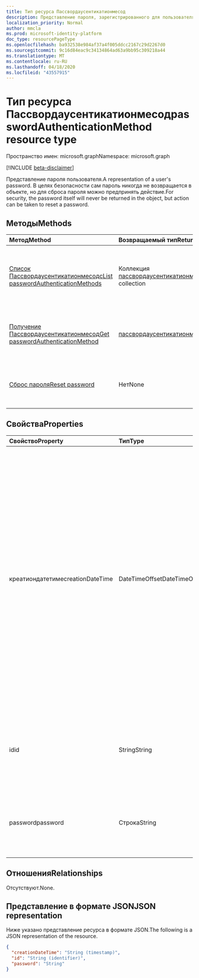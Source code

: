 ```yaml
---
title: Тип ресурса Пассвордаусентикатионмесод
description: Представление пароля, зарегистрированного для пользователя.
localization_priority: Normal
author: mmcla
ms.prod: microsoft-identity-platform
doc_type: resourcePageType
ms.openlocfilehash: ba932538e984af37a4f005ddcc2167c29d2267d0
ms.sourcegitcommit: 9c16d84eac9c34134864ad63a9bb95c309218a44
ms.translationtype: MT
ms.contentlocale: ru-RU
ms.lasthandoff: 04/18/2020
ms.locfileid: "43557915"
---
```

# <a name="passwordauthenticationmethod-resource-type"></a><span data-ttu-id="8573e-103">Тип ресурса Пассвордаусентикатионмесод</span><span class="sxs-lookup"><span data-stu-id="8573e-103">passwordAuthenticationMethod resource type</span></span>

<span data-ttu-id="8573e-104">Пространство имен: microsoft.graph</span><span class="sxs-lookup"><span data-stu-id="8573e-104">Namespace: microsoft.graph</span></span>

[!INCLUDE [beta-disclaimer](../../includes/beta-disclaimer.md)]

<span data-ttu-id="8573e-105">Представление пароля пользователя.</span><span class="sxs-lookup"><span data-stu-id="8573e-105">A representation of a user's password.</span></span> <span data-ttu-id="8573e-106">В целях безопасности сам пароль никогда не возвращается в объекте, но для сброса пароля можно предпринять действие.</span><span class="sxs-lookup"><span data-stu-id="8573e-106">For security, the password itself will never be returned in the object, but action can be taken to reset a password.</span></span>

## <a name="methods"></a><span data-ttu-id="8573e-107">Методы</span><span class="sxs-lookup"><span data-stu-id="8573e-107">Methods</span></span>

| <span data-ttu-id="8573e-108">Метод</span><span class="sxs-lookup"><span data-stu-id="8573e-108">Method</span></span>       | <span data-ttu-id="8573e-109">Возвращаемый тип</span><span class="sxs-lookup"><span data-stu-id="8573e-109">Return Type</span></span> | <span data-ttu-id="8573e-110">Описание</span><span class="sxs-lookup"><span data-stu-id="8573e-110">Description</span></span> |
|:-------------|:------------|:------------|
|[<span data-ttu-id="8573e-111">Список Пассвордаусентикатионмесодс</span><span class="sxs-lookup"><span data-stu-id="8573e-111">List passwordAuthenticationMethods</span></span>](../api/authentication-list-passwordmethods.md) | <span data-ttu-id="8573e-112">Коллекция [пассвордаусентикатионмесод](passwordauthenticationmethod.md)</span><span class="sxs-lookup"><span data-stu-id="8573e-112">[passwordAuthenticationMethod](passwordauthenticationmethod.md) collection</span></span> | <span data-ttu-id="8573e-113">Чтение свойств и связей всех объектов **пассвордаусентикатионмесод** этого пользователя.</span><span class="sxs-lookup"><span data-stu-id="8573e-113">Read the properties and relationships of all of this user's **passwordAuthenticationMethod** objects.</span></span> |
|[<span data-ttu-id="8573e-114">Получение Пассвордаусентикатионмесод</span><span class="sxs-lookup"><span data-stu-id="8573e-114">Get passwordAuthenticationMethod</span></span>](../api/passwordauthenticationmethod-get.md) | [<span data-ttu-id="8573e-115">пассвордаусентикатионмесод</span><span class="sxs-lookup"><span data-stu-id="8573e-115">passwordAuthenticationMethod</span></span>](passwordauthenticationmethod.md) | <span data-ttu-id="8573e-116">Чтение свойств и связей объекта **пассвордаусентикатионмесод** .</span><span class="sxs-lookup"><span data-stu-id="8573e-116">Read the properties and relationships of a **passwordAuthenticationMethod** object.</span></span> |
|[<span data-ttu-id="8573e-117">Сброс пароля</span><span class="sxs-lookup"><span data-stu-id="8573e-117">Reset password</span></span>](../api/passwordauthenticationmethod-resetpassword.md)|<span data-ttu-id="8573e-118">Нет</span><span class="sxs-lookup"><span data-stu-id="8573e-118">None</span></span>|<span data-ttu-id="8573e-119">Сброс пароля пользователя в облаке и, если синхронизация выполняется в локальной среде.</span><span class="sxs-lookup"><span data-stu-id="8573e-119">Reset a user's password in the cloud and, if synced, on-premises.</span></span>|

## <a name="properties"></a><span data-ttu-id="8573e-120">Свойства</span><span class="sxs-lookup"><span data-stu-id="8573e-120">Properties</span></span>

| <span data-ttu-id="8573e-121">Свойство</span><span class="sxs-lookup"><span data-stu-id="8573e-121">Property</span></span>     | <span data-ttu-id="8573e-122">Тип</span><span class="sxs-lookup"><span data-stu-id="8573e-122">Type</span></span>        | <span data-ttu-id="8573e-123">Описание</span><span class="sxs-lookup"><span data-stu-id="8573e-123">Description</span></span> |
|:-------------|:------------|:------------|
|<span data-ttu-id="8573e-124">креатиондатетиме</span><span class="sxs-lookup"><span data-stu-id="8573e-124">creationDateTime</span></span>|<span data-ttu-id="8573e-125">DateTimeOffset</span><span class="sxs-lookup"><span data-stu-id="8573e-125">DateTimeOffset</span></span>|<span data-ttu-id="8573e-126">Дата и время последнего обновления этого пароля.</span><span class="sxs-lookup"><span data-stu-id="8573e-126">The date and time when this password was last updated.</span></span> <span data-ttu-id="8573e-127">В настоящее время это свойство не заполняется.</span><span class="sxs-lookup"><span data-stu-id="8573e-127">This property is currently not populated.</span></span> <span data-ttu-id="8573e-128">Только для чтения.</span><span class="sxs-lookup"><span data-stu-id="8573e-128">Read-only.</span></span> <span data-ttu-id="8573e-129">Тип Timestamp представляет сведения о времени и дате с использованием формата ISO 8601 (всегда применяется формат UTC).</span><span class="sxs-lookup"><span data-stu-id="8573e-129">The Timestamp type represents date and time information using ISO 8601 format and is always in UTC time.</span></span> <span data-ttu-id="8573e-130">Например, значение полуночи 1 января 2014 г. в формате UTC выглядит так: `'2014-01-01T00:00:00Z'`.</span><span class="sxs-lookup"><span data-stu-id="8573e-130">For example, midnight UTC on Jan 1, 2014 would look like this: `'2014-01-01T00:00:00Z'`</span></span>|
|<span data-ttu-id="8573e-131">id</span><span class="sxs-lookup"><span data-stu-id="8573e-131">id</span></span>|<span data-ttu-id="8573e-132">String</span><span class="sxs-lookup"><span data-stu-id="8573e-132">String</span></span>| <span data-ttu-id="8573e-133">Идентификатор этого пароля, зарегистрированный для этого пользователя.</span><span class="sxs-lookup"><span data-stu-id="8573e-133">The identifier of this password registered to this user.</span></span> <span data-ttu-id="8573e-134">Только для чтения.</span><span class="sxs-lookup"><span data-stu-id="8573e-134">Read-only.</span></span>|
|<span data-ttu-id="8573e-135">password</span><span class="sxs-lookup"><span data-stu-id="8573e-135">password</span></span>|<span data-ttu-id="8573e-136">Строка</span><span class="sxs-lookup"><span data-stu-id="8573e-136">String</span></span>|<span data-ttu-id="8573e-137">В целях безопасности пароль всегда возвращается как NULL из списка или операции GET.</span><span class="sxs-lookup"><span data-stu-id="8573e-137">For security, the password is always returned as null from a LIST or GET operation.</span></span>|

## <a name="relationships"></a><span data-ttu-id="8573e-138">Отношения</span><span class="sxs-lookup"><span data-stu-id="8573e-138">Relationships</span></span>

<span data-ttu-id="8573e-139">Отсутствуют.</span><span class="sxs-lookup"><span data-stu-id="8573e-139">None.</span></span>

## <a name="json-representation"></a><span data-ttu-id="8573e-140">Представление в формате JSON</span><span class="sxs-lookup"><span data-stu-id="8573e-140">JSON representation</span></span>

<span data-ttu-id="8573e-141">Ниже указано представление ресурса в формате JSON.</span><span class="sxs-lookup"><span data-stu-id="8573e-141">The following is a JSON representation of the resource.</span></span>

<!-- {
  "blockType": "resource",
  "optionalProperties": [

  ],
  "@odata.type": "microsoft.graph.passwordAuthenticationMethod",
  "baseType": "",
  "keyProperty": "id"
}-->

```json
{
  "creationDateTime": "String (timestamp)",
  "id": "String (identifier)",
  "password": "String"
}
```

<!-- uuid: 16cd6b66-4b1a-43a1-adaf-3a886856ed98
2019-02-04 14:57:30 UTC -->
<!-- {
  "type": "#page.annotation",
  "description": "passwordAuthenticationMethod resource",
  "keywords": "",
  "section": "documentation",
  "tocPath": ""
}-->
